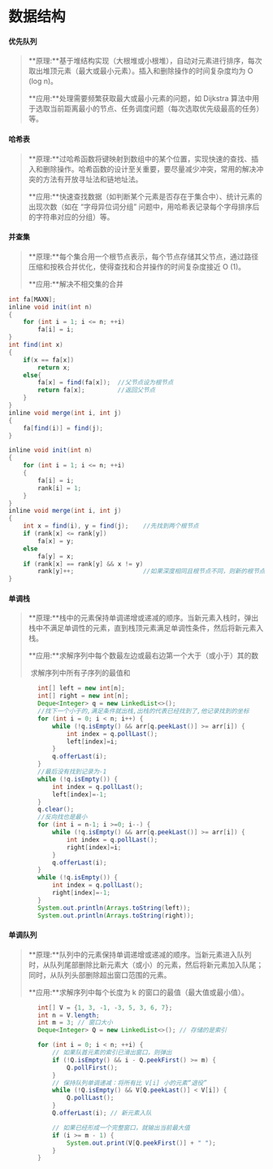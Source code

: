 # 数据结构

#### 优先队列

> **原理:**基于堆结构实现（大根堆或小根堆），自动对元素进行排序，每次取出堆顶元素（最大或最小元素）。插入和删除操作的时间复杂度均为 O (log n)。
>
> **应用:**处理需要频繁获取最大或最小元素的问题，如 Dijkstra 算法中用于选取当前距离最小的节点、任务调度问题（每次选取优先级最高的任务）等。

#### 哈希表

> **原理:**过哈希函数将键映射到数组中的某个位置，实现快速的查找、插入和删除操作。哈希函数的设计至关重要，要尽量减少冲突，常用的解决冲突的方法有开放寻址法和链地址法。
>
> **应用:**快速查找数据（如判断某个元素是否存在于集合中）、统计元素的出现次数（如在 “字母异位词分组” 问题中，用哈希表记录每个字母排序后的字符串对应的分组）等。

#### 并查集

> **原理:**每个集合用一个根节点表示，每个节点存储其父节点，通过路径压缩和按秩合并优化，使得查找和合并操作的时间复杂度接近 O (1)。
>
> **应用:**解决不相交集的合并

```java
int fa[MAXN];
inline void init(int n)
{
    for (int i = 1; i <= n; ++i)
        fa[i] = i;
}
int find(int x)
{
    if(x == fa[x])
        return x;
    else{
        fa[x] = find(fa[x]);  //父节点设为根节点
        return fa[x];         //返回父节点
    }
}
inline void merge(int i, int j)
{
    fa[find(i)] = find(j);
}
```

```java
inline void init(int n)
{
    for (int i = 1; i <= n; ++i)
    {
        fa[i] = i;
        rank[i] = 1;
    }
}
inline void merge(int i, int j)
{
    int x = find(i), y = find(j);    //先找到两个根节点
    if (rank[x] <= rank[y])
        fa[x] = y;
    else
        fa[y] = x;
    if (rank[x] == rank[y] && x != y)
        rank[y]++;                   //如果深度相同且根节点不同，则新的根节点的深度+1
}
```



#### 单调栈

> **原理:**栈中的元素保持单调递增或递减的顺序。当新元素入栈时，弹出栈中不满足单调性的元素，直到栈顶元素满足单调性条件，然后将新元素入栈。
>
> **应用:**求解序列中每个数最左边或最右边第一个大于（或小于）其的数
>
> ​	 求解序列中所有子序列的最值和

```java
		int[] left = new int[n];
        int[] right = new int[n];
        Deque<Integer> q = new LinkedList<>();
		//找下一个小于的,满足条件就出栈,出栈的代表已经找到了,他记录找到的坐标
        for (int i = 0; i < n; i++) {
            while (!q.isEmpty() && arr[q.peekLast()] >= arr[i]) {
                int index = q.pollLast();
                left[index]=i;
            }
            q.offerLast(i);
        }
		//最后没有找到记录为-1
        while (!q.isEmpty()) {
            int index = q.pollLast();
            left[index]=-1;
        }
        q.clear();
		//反向找也是最小
        for (int i = n-1; i >=0; i--) {
            while (!q.isEmpty() && arr[q.peekLast()] >= arr[i]) {
                int index = q.pollLast();
                right[index]=i;
            }
            q.offerLast(i);
        }
        while (!q.isEmpty()) {
            int index = q.pollLast();
            right[index]=-1;
        }
        System.out.println(Arrays.toString(left));
        System.out.println(Arrays.toString(right));
```

#### 单调队列

> **原理:**队列中的元素保持单调递增或递减的顺序。当新元素进入队列时，从队列尾部删除比新元素大（或小）的元素，然后将新元素加入队尾；同时，从队列头部删除超出窗口范围的元素。
>
> **应用:**求解序列中每个长度为 k 的窗口的最值（最大值或最小值）。

```java
		int[] V = {1, 3, -1, -3, 5, 3, 6, 7};
        int n = V.length;
        int m = 3; // 窗口大小
        Deque<Integer> Q = new LinkedList<>(); // 存储的是索引

        for (int i = 0; i < n; ++i) {
            // 如果队首元素的索引已滑出窗口，则弹出
            if (!Q.isEmpty() && i - Q.peekFirst() >= m) {
                Q.pollFirst();
            }
            // 保持队列单调递减：将所有比 V[i] 小的元素“退役”
            while (!Q.isEmpty() && V[Q.peekLast()] < V[i]) {
                Q.pollLast();
            }
            Q.offerLast(i); // 新元素入队

            // 如果已经形成一个完整窗口，就输出当前最大值
            if (i >= m - 1) {
                System.out.print(V[Q.peekFirst()] + " ");
            }
        }
```

